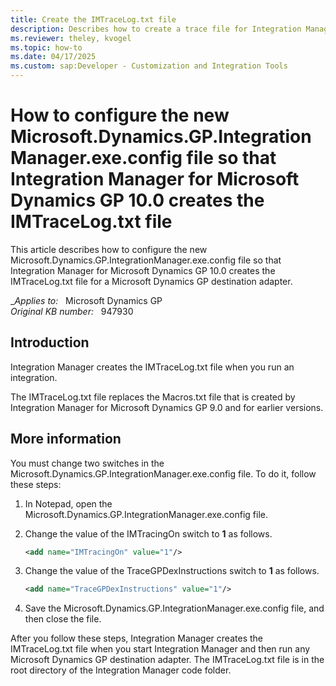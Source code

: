 ```yaml
---
title: Create the IMTraceLog.txt file
description: Describes how to create a trace file for Integration Manager for Microsoft Dynamics GP. The IMTraceLog.txt file replaces the Macros.txt file.
ms.reviewer: theley, kvogel
ms.topic: how-to
ms.date: 04/17/2025
ms.custom: sap:Developer - Customization and Integration Tools
---
```

# How to configure the new Microsoft.Dynamics.GP.IntegrationManager.exe.config file so that Integration Manager for Microsoft Dynamics GP 10.0 creates the IMTraceLog.txt file

This article describes how to configure the new Microsoft.Dynamics.GP.IntegrationManager.exe.config file so that Integration Manager for Microsoft Dynamics GP 10.0 creates the IMTraceLog.txt file for a Microsoft Dynamics GP destination adapter.

__Applies to:_ &nbsp; Microsoft Dynamics GP  
_Original KB number:_ &nbsp; 947930

## Introduction

Integration Manager creates the IMTraceLog.txt file when you run an integration.

The IMTraceLog.txt file replaces the Macros.txt file that is created by Integration Manager for Microsoft Dynamics GP 9.0 and for earlier versions.

## More information

You must change two switches in the Microsoft.Dynamics.GP.IntegrationManager.exe.config file. To do it, follow these steps:

1. In Notepad, open the Microsoft.Dynamics.GP.IntegrationManager.exe.config file.

2. Change the value of the IMTracingOn switch to **1** as follows.

    ```xml
    <add name="IMTracingOn" value="1"/>
    ```

3. Change the value of the TraceGPDexInstructions switch to **1** as follows.

    ```xml
    <add name="TraceGPDexInstructions" value="1"/>
    ```

4. Save the Microsoft.Dynamics.GP.IntegrationManager.exe.config file, and then close the file.

After you follow these steps, Integration Manager creates the IMTraceLog.txt file when you start Integration Manager and then run any Microsoft Dynamics GP destination adapter. The IMTraceLog.txt file is in the root directory of the Integration Manager code folder.
